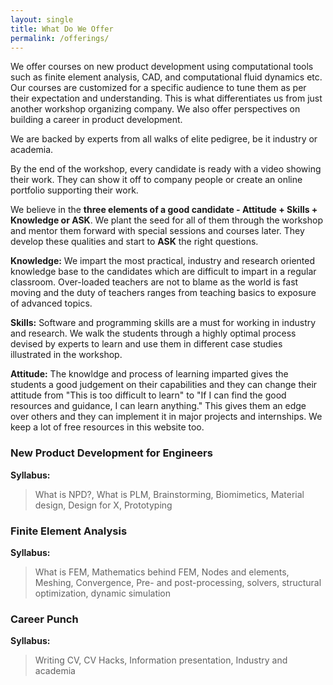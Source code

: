 ```yaml
---
layout: single
title: What Do We Offer
permalink: /offerings/
---
```


We offer courses on new product development using computational tools such as finite element analysis, CAD, and computational fluid dynamics etc. Our courses are customized for a specific audience to tune them as per their expectation and understanding. This is what differentiates us from just another workshop organizing company. We also offer perspectives on building a career in product development.

We are backed by experts from all walks of elite pedigree, be it industry or academia. 

By the end of the workshop, every candidate is ready with a video showing their work. They can show it off to company people or create an online portfolio supporting their work. 

We believe in the **three elements of a good candidate - Attitude + Skills + Knowledge or ASK**. We plant the seed for all of them through the workshop and mentor them forward with special sessions and courses later. They develop these qualities and start to **ASK** the right questions.

**Knowledge:** We impart the most practical, industry and research oriented knowledge base to the candidates which are difficult to impart in a regular classroom. Over-loaded teachers are not to blame as the world is fast moving and the duty of teachers ranges from teaching basics to exposure of advanced topics. 

**Skills:** Software and programming skills are a must for working in industry and research. We walk the students through a highly optimal process devised by experts to learn and use them in different case studies illustrated in the workshop.

**Attitude:** The knowldge and process of learning imparted gives the students a good judgement on their capabilities and they can change their attitude from "This is too difficult to learn" to "If I can find the good resources and guidance, I can learn anything." This gives them an edge over others and they can implement it in major projects and internships. We keep a lot of free resources in this website too.

### New Product Development for Engineers
**Syllabus:**
> What is NPD?, What is PLM, Brainstorming, Biomimetics, Material design, Design for X, Prototyping

### Finite Element Analysis
**Syllabus:**
> What is FEM, Mathematics behind FEM, Nodes and elements, Meshing, Convergence, Pre- and post-processing, solvers, structural optimization, dynamic simulation

### Career Punch
**Syllabus:**
> Writing CV, CV Hacks, Information presentation, Industry and academia

